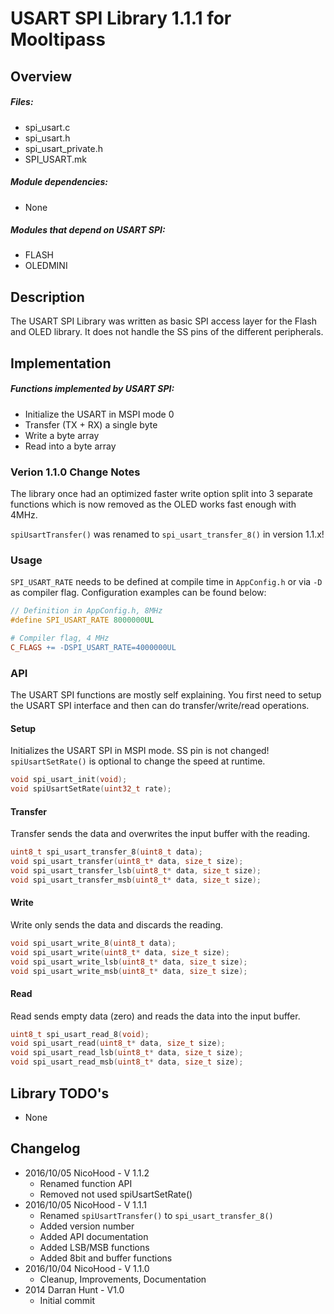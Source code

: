 # USART SPI Library 1.1.1 for Mooltipass

## Overview
##### Files:
- spi_usart.c
- spi_usart.h
- spi_usart_private.h
- SPI_USART.mk

##### Module dependencies:
- None

##### Modules that depend on USART SPI:
- FLASH
- OLEDMINI

## Description
The USART SPI Library was written as basic SPI access layer for the Flash and
OLED library. It does not handle the SS pins of the different peripherals.

## Implementation
##### Functions implemented by USART SPI:
- Initialize the USART in MSPI mode 0
- Transfer (TX + RX) a single byte
- Write a byte array
- Read into a byte array

### Verion 1.1.0 Change Notes
The library once had an optimized faster write option split into 3 separate
functions which is now removed as the OLED works fast enough with 4MHz.

`spiUsartTransfer()` was renamed to `spi_usart_transfer_8()` in version 1.1.x!

### Usage
`SPI_USART_RATE` needs to be defined at compile time in `AppConfig.h` or via
`-D` as compiler flag. Configuration examples can be found below:

```c
// Definition in AppConfig.h, 8MHz
#define SPI_USART_RATE 8000000UL
```

```makefile
# Compiler flag, 4 MHz
C_FLAGS += -DSPI_USART_RATE=4000000UL
```

### API
The USART SPI functions are mostly self explaining. You first need to setup
the USART SPI interface and then can do transfer/write/read operations.

#### Setup
Initializes the USART SPI in MSPI mode. SS pin is not changed!
`spiUsartSetRate()` is optional to change the speed at runtime.

```c
void spi_usart_init(void);
void spiUsartSetRate(uint32_t rate);
```

#### Transfer
Transfer sends the data and overwrites the input buffer with the reading.

```c
uint8_t spi_usart_transfer_8(uint8_t data);
void spi_usart_transfer(uint8_t* data, size_t size);
void spi_usart_transfer_lsb(uint8_t* data, size_t size);
void spi_usart_transfer_msb(uint8_t* data, size_t size);
```

#### Write
Write only sends the data and discards the reading.
```c
void spi_usart_write_8(uint8_t data);
void spi_usart_write(uint8_t* data, size_t size);
void spi_usart_write_lsb(uint8_t* data, size_t size);
void spi_usart_write_msb(uint8_t* data, size_t size);
```

#### Read
Read sends empty data (zero) and reads the data into the input buffer.
```c
uint8_t spi_usart_read_8(void);
void spi_usart_read(uint8_t* data, size_t size);
void spi_usart_read_lsb(uint8_t* data, size_t size);
void spi_usart_read_msb(uint8_t* data, size_t size);
```

## Library TODO's
- None

## Changelog
- 2016/10/05 NicoHood - V 1.1.2
  - Renamed function API
  - Removed not used spiUsartSetRate()
- 2016/10/05 NicoHood - V 1.1.1
  - Renamed `spiUsartTransfer()` to `spi_usart_transfer_8()`
  - Added version number
  - Added API documentation
  - Added LSB/MSB functions
  - Added 8bit and buffer functions
- 2016/10/04 NicoHood - V 1.1.0
  - Cleanup, Improvements, Documentation
- 2014 Darran Hunt - V1.0
  - Initial commit
